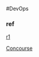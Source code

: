 #DevOps

### ref

[r1](http://os.51cto.com/art/201606/512423.htm) 

[
Concourse](http://www.infoq.com/cn/news/2016/05/concourse)

